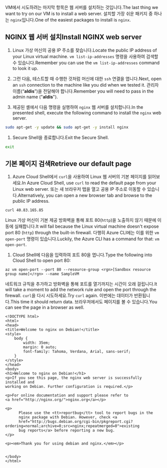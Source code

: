 <span data-ttu-id="7fa0c-101">VM에서 시도하려는 마지막 항목은 웹 서버를 설치하는 것입니다.</span><span class="sxs-lookup"><span data-stu-id="7fa0c-101">The last thing we want to try on our VM is to install a web server.</span></span> <span data-ttu-id="7fa0c-102">설치할 가장 쉬운 패키지 중 하나는 `nginx`입니다.</span><span class="sxs-lookup"><span data-stu-id="7fa0c-102">One of the easiest packages to install is `nginx`.</span></span>

## <a name="install-nginx-web-server"></a><span data-ttu-id="7fa0c-103">NGINX 웹 서버 설치</span><span class="sxs-lookup"><span data-stu-id="7fa0c-103">Install NGINX web server</span></span>

1. <span data-ttu-id="7fa0c-104">Linux 가상 머신의 공용 IP 주소를 찾습니다.</span><span class="sxs-lookup"><span data-stu-id="7fa0c-104">Locate the public IP address of your Linux virtual machine.</span></span> <span data-ttu-id="7fa0c-105">`vm list-ip-addresses` 명령을 사용하여 검색할 수 있습니다.</span><span class="sxs-lookup"><span data-stu-id="7fa0c-105">Remember you can use the `vm list-ip-addresses` command to look it up.</span></span>

1. <span data-ttu-id="7fa0c-106">그런 다음, 테스트할 때 수행한 것처럼 머신에 대한 `ssh` 연결을 엽니다.</span><span class="sxs-lookup"><span data-stu-id="7fa0c-106">Next, open an `ssh` connection to the machine like you did when we tested it.</span></span> <span data-ttu-id="7fa0c-107">관리자 이름(“**aldis**”)을 전달해야 합니다.</span><span class="sxs-lookup"><span data-stu-id="7fa0c-107">Remember you will need to pass in the admin name ("**aldis**").</span></span>

1. <span data-ttu-id="7fa0c-108">제공된 셸에서 다음 명령을 실행하여 `nginx` 웹 서버를 설치합니다.</span><span class="sxs-lookup"><span data-stu-id="7fa0c-108">In the presented shell, execute the following command to install the `nginx` web server.</span></span>

```bash
sudo apt-get -y update && sudo apt-get -y install nginx
```

1. <span data-ttu-id="7fa0c-109">Secure Shell을 종료합니다.</span><span class="sxs-lookup"><span data-stu-id="7fa0c-109">Exit the Secure Shell.</span></span>

```bash
exit
```

## <a name="retrieve-our-default-page"></a><span data-ttu-id="7fa0c-110">기본 페이지 검색</span><span class="sxs-lookup"><span data-stu-id="7fa0c-110">Retrieve our default page</span></span>

1. <span data-ttu-id="7fa0c-111">Azure Cloud Shell에서 `curl`을 사용하여 Linux 웹 서버의 기본 페이지를 읽어보세요.</span><span class="sxs-lookup"><span data-stu-id="7fa0c-111">In Azure Cloud Shell, use `curl` to read the default page from your Linux web server.</span></span> <span data-ttu-id="7fa0c-112">또는 새 브라우저 탭을 열고 공용 IP 주소로 이동할 수 있습니다.</span><span class="sxs-lookup"><span data-stu-id="7fa0c-112">Alternatively, you can open a new browser tab and browse to the public IP address.</span></span>

```azurecli
curl 40.83.165.85
```

<span data-ttu-id="7fa0c-113">Linux 가상 머신이 기본 제공 방화벽을 통해 포트 80(`http`)을 노출하지 않기 때문에 이동에 실패합니다.</span><span class="sxs-lookup"><span data-stu-id="7fa0c-113">It will fail because the Linux virtual machine doesn't expose port 80 (`http`) through the built-in firewall.</span></span> <span data-ttu-id="7fa0c-114">다행히 Azure CLI에는 이를 위한 `vm open-port` 명령이 있습니다.</span><span class="sxs-lookup"><span data-stu-id="7fa0c-114">Luckily, the Azure CLI has a command for that: `vm open-port`.</span></span> 

1. <span data-ttu-id="7fa0c-115">Cloud Shell에 다음을 입력하여 포트 80을 엽니다.</span><span class="sxs-lookup"><span data-stu-id="7fa0c-115">Type the following into Cloud Shell to open port 80:</span></span>

```azurecli
az vm open-port --port 80 --resource-group <rgn>[Sandbox resource group name]</rgn> --name SampleVM
```

<span data-ttu-id="7fa0c-116">네트워크 규칙을 추가하고 방화벽을 통해 포트를 열기까지는 시간이 오래 걸립니다.</span><span class="sxs-lookup"><span data-stu-id="7fa0c-116">It will take a moment to add the network rule and open the port through the firewall.</span></span> <span data-ttu-id="7fa0c-117">`curl`을 다시 시도하세요.</span><span class="sxs-lookup"><span data-stu-id="7fa0c-117">Try `curl` again.</span></span> <span data-ttu-id="7fa0c-118">이번에는 데이터가 반환됩니다.</span><span class="sxs-lookup"><span data-stu-id="7fa0c-118">This time it should return data.</span></span> <span data-ttu-id="7fa0c-119">브라우저에서도 페이지를 볼 수 있습니다.</span><span class="sxs-lookup"><span data-stu-id="7fa0c-119">You can see the page in a browser as well.</span></span>

```output
<!DOCTYPE html>
<html>
<head>
<title>Welcome to nginx on Debian!</title>
<style>
    body {
        width: 35em;
        margin: 0 auto;
        font-family: Tahoma, Verdana, Arial, sans-serif;
    }
</style>
</head>
<body>
<h1>Welcome to nginx on Debian!</h1>
<p>If you see this page, the nginx web server is successfully installed and
working on Debian. Further configuration is required.</p>

<p>For online documentation and support please refer to
<a href="http://nginx.org/">nginx.org</a></p>

<p>
      Please use the <tt>reportbug</tt> tool to report bugs in the
      nginx package with Debian. However, check <a
      href="http://bugs.debian.org/cgi-bin/pkgreport.cgi?ordering=normal;archive=0;src=nginx;repeatmerged=0">existing
      bug reports</a> before reporting a new bug.
</p>

<p><em>Thank you for using debian and nginx.</em></p>


</body>
</html>
```
